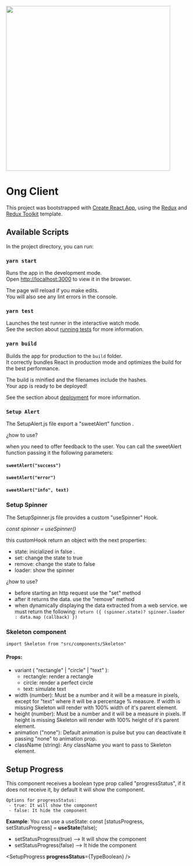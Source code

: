 <img src="https://cdn.loom.com/images/originals/e067d531174048a3b5860d4e255f5383.jpg?Expires=1637353629&Policy=eyJTdGF0ZW1lbnQiOlt7IlJlc291cmNlIjoiaHR0cHM6Ly9jZG4ubG9vbS5jb20vaW1hZ2VzL29yaWdpbmFscy9lMDY3ZDUzMTE3NDA0OGEzYjU4NjBkNGUyNTVmNTM4My5qcGciLCJDb25kaXRpb24iOnsiRGF0ZUxlc3NUaGFuIjp7IkFXUzpFcG9jaFRpbWUiOjE2MzczNTM2Mjl9fX1dfQ__&Signature=Kuh03WL22W5WroPiwgNPfRZefxqeIfLRZxDWfFMWNBddhRo~6l9S0qSvGmvxhiZKUMhgWew13bbM3SC6D4LZq~A5dQqosEiOf76pKX5BjyPOi6F~FDFuaQltG~6Zpm2x1FykRcutAyeI4oWPB-HSxd8BIiJpmYcck6C8sJcHvmE~MfHwrvglYo6d72uhDRXjZWWJHnaqSAukkIKSQghhvpZL1gZmAfqgIqyyUzipIm5A~-ZUQLyKA7I89~T3MQZ72RF0RyUKb2ysrJEOuv6Qnazaa-wtP8Lzm~Wcgn~7psuW1vSDK08t6ukEGOveofV0As0NovdKEUyP6EJWU1JpEQ__&Key-Pair-Id=APKAJQIC5BGSW7XXK7FQ"  width="450" />

# Ong Client

This project was bootstrapped with [Create React App](https://github.com/facebook/create-react-app), using the [Redux](https://redux.js.org/) and [Redux Toolkit](https://redux-toolkit.js.org/) template.

## Available Scripts

In the project directory, you can run:

### `yarn start`

Runs the app in the development mode.<br />
Open [http://localhost:3000](http://localhost:3000) to view it in the browser.

The page will reload if you make edits.<br />
You will also see any lint errors in the console.

### `yarn test`

Launches the test runner in the interactive watch mode.<br />
See the section about [running tests](https://facebook.github.io/create-react-app/docs/running-tests) for more information.

### `yarn build`

Builds the app for production to the `build` folder.<br />
It correctly bundles React in production mode and optimizes the build for the best performance.

The build is minified and the filenames include the hashes.<br />
Your app is ready to be deployed!

See the section about [deployment](https://facebook.github.io/create-react-app/docs/deployment) for more information.

### `Setup Alert`

The SetupAlert.js file export a "sweetAlert" function .

¿how to use?

when you need to offer feedback to the user. You can call the sweetAlert function passing it the following parameters:

#### `sweetAlert("success")`

#### `sweetAlert("error")`

#### `sweetAlert("info", text)`

### Setup Spinner

The SetupSpinner.js file provides a custom "useSpinner" Hook.

<i> const spinner = useSpinner() </i>

this customHook return an object with the next properties:

- state: inicialized in false .<br />
- set: change the state to true <br />
- remove: change the state to false<br />
- loader: show the spinner <br />

¿how to use?

- before starting an http request use the "set" method <br />
- after it returns the data. use the "remove" method <br />
- when dynamically displaying the data extracted from a web service. we must return the following: `return ({ (spinner.state)? spinner.loader : data.map (callback) })`

### Skeleton component

```
import Skeleton from "src/components/Skeleton"
```

#### Props:

- variant ( "rectangle" | "circle" | "text" ):
  - rectangle: render a rectangle
  - circle: render a perfect circle
  - text: simulate text
- width (number):
  Must be a number and it will be a measure in pixels, except for "text" where it will be a percentage % measure. If width is missing Skeleton will render with 100% width of it's parent element.
- height (number):
  Must be a number and it will be a measure in pixels. If height is missing Skeleton will render with 100% height of it's parent element.
- animation ("none"):
  Default animation is pulse but you can deactivate it passing "none" to animation prop.
- className (string):
  Any className you want to pass to Skeleton element.

## Setup Progress

This component receives a boolean type prop called "progressStatus", if it does not receive it, by default it will show the component.

    Options for progressStatus:
     - true: It will show the component
     - false: It hide the component

**Example**:
You can use a useState:
const [statusProgress, setStatusProgress] = **useState**(false);

- setStatusProgress(true) --> It will show the component
- setStatusProgress(false) --> It hide the component

<SetupProgress **progressStatus**={TypeBoolean} />
